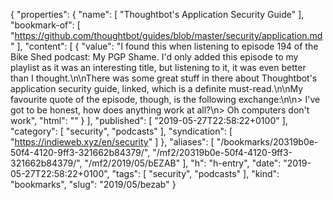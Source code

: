 {
  "properties": {
    "name": [
      "Thoughtbot's Application Security Guide"
    ],
    "bookmark-of": [
      "https://github.com/thoughtbot/guides/blob/master/security/application.md"
    ],
    "content": [
      {
        "value": "I found this when listening to episode 194 of the Bike Shed podcast: My PGP Shame. I'd only added this episode to my playlist as it was an interesting title, but listening to it, it was even better than I thought.\n\nThere was some great stuff in there about Thoughtbot's application security guide, linked, which is a definite must-read.\n\nMy favourite quote of the episode, though, is the following exchange:\n\n> I've got to be honest, how does anything work at all?\n> Oh computers don't work",
        "html": ""
      }
    ],
    "published": [
      "2019-05-27T22:58:22+0100"
    ],
    "category": [
      "security",
      "podcasts"
    ],
    "syndication": [
      "https://indieweb.xyz/en/security"
    ]
  },
  "aliases": [
    "/bookmarks/20319b0e-50f4-4120-9ff3-321662b84379/",
    "/mf2/20319b0e-50f4-4120-9ff3-321662b84379/",
    "/mf2/2019/05/bEZAB"
  ],
  "h": "h-entry",
  "date": "2019-05-27T22:58:22+0100",
  "tags": [
    "security",
    "podcasts"
  ],
  "kind": "bookmarks",
  "slug": "2019/05/bezab"
}
